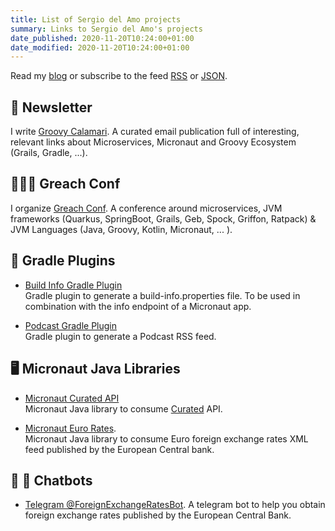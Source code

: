 ```yaml
---
title: List of Sergio del Amo projects
summary: Links to Sergio del Amo's projects
date_published: 2020-11-20T10:24:00+01:00
date_modified: 2020-11-20T10:24:00+01:00
---
```


Read my [blog](https://sergiodelamo.com/blog/index.html) or subscribe to the feed [RSS](https://sergiodelamo.com/rss.xml) or [JSON](https://sergiodelamo.com/feed.json).

## 📨 Newsletter

I write [Groovy Calamari](https://groovycalamari.com). A curated email publication full of interesting, relevant links about Microservices, Micronaut and Groovy Ecosystem (Grails, Gradle, ...). 

## 👨🏼‍🏫 Greach Conf

I organize [Greach Conf](https://greachconf). A conference around microservices, JVM frameworks (Quarkus, SpringBoot, Grails, Geb, Spock, Griffon, Ratpack) & JVM Languages (Java, Groovy, Kotlin, Micronaut,  ... ).

## 🐘 Gradle Plugins

- [Build Info Gradle Plugin](https://sdelamo.github.io/build-info-gradle-plugin/index.html)  
Gradle plugin to generate a build-info.properties file. To be used in combination with the info endpoint of  a Micronaut app. 

- [Podcast Gradle Plugin](https://sdelamo.github.io/podcast-gradle-plugin/index.html)  
Gradle plugin to generate a Podcast RSS feed.

## 🖥 Micronaut Java Libraries

- [Micronaut Curated API](https://sdelamo.github.io/curatedapi/index.html)  
Micronaut Java library to consume [Curated](https://curated.co) API. 

- [Micronaut Euro Rates](https://sdelamo.github.io/eurorates/index.html).  
Micronaut Java library to consume Euro foreign exchange rates XML feed published by the European Central bank.

## 🤖 💬 Chatbots

- [Telegram @ForeignExchangeRatesBot](https://exchangeratesbot.com). A telegram bot to help you obtain foreign exchange rates published by the European Central Bank.
